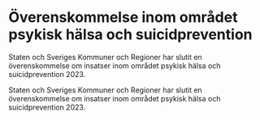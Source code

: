 # Överenskommelse inom området psykisk hälsa och suicidprevention

Staten och Sveriges Kommuner och Regioner har slutit en överenskommelse om insatser inom området psykisk hälsa och suicidprevention 2023.

Staten och Sveriges Kommuner och Regioner har slutit en överenskommelse om insatser inom området psykisk hälsa och suicidprevention 2023.
